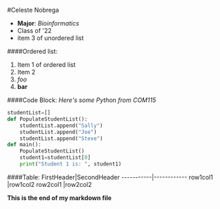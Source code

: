 #Celeste Nobrega
* **Major**: *Bioinformatics*
* Class of '22
* item 3 of unordered list

####Ordered list:
1. Item 1 of ordered list
2. Item 2
3. *foo* 
4. **bar**

####Code Block:
*Here's some Python from COM115*
```python
studentList=[]
def PopulateStudentList():
    studentList.append("Sally")
    studentList.append("Joe")
    studentList.append("Steve")
def main():
    PopulateStudentList()
    student1=studentList[0]
    print("Student 1 is: ", student1)

```

####Table:
FirstHeader|SecondHeader
-----------|------------
row1col1   |row1col2
row2col1   |row2col2

**This is the end of my markdown file**